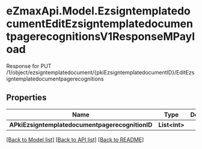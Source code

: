 # eZmaxApi.Model.EzsigntemplatedocumentEditEzsigntemplatedocumentpagerecognitionsV1ResponseMPayload
Response for PUT /1/object/ezsigntemplatedocument/{pkiEzsigntemplatedocumentID}/EditEzsigntemplatedocumentpagerecognitions

## Properties

Name | Type | Description | Notes
------------ | ------------- | ------------- | -------------
**APkiEzsigntemplatedocumentpagerecognitionID** | **List&lt;int&gt;** |  | 

[[Back to Model list]](../README.md#documentation-for-models) [[Back to API list]](../README.md#documentation-for-api-endpoints) [[Back to README]](../README.md)

